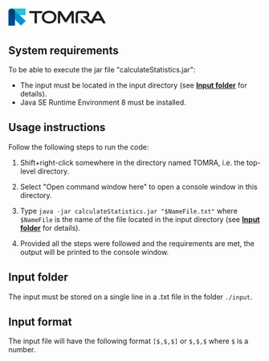 ![TOMRA logo](https://github.com/Engineer2B/TOMRA/blob/master/logo-tomra.png "TOMRA")
=====
## System requirements
To be able to execute the jar file "calculateStatistics.jar":
  * The input must be located in the input directory (see **[Input folder](#input-folder)** for details).
  * Java SE Runtime Environment 8 must be installed.

## Usage instructions
Follow the following steps to run the code:

1. Shift+right-click somewhere in the directory named TOMRA, i.e. the top-level directory.  

2. Select "Open command window here" to open a console window in this directory.  

3. Type `java -jar calculateStatistics.jar "$NameFile.txt"` where
`$NameFile` is the name of the file located in the input directory
(see **[Input folder](#input-folder)** for details).  

4. Provided all the steps were followed and the requirements are met, the output will be printed to the console window.

## <a name="input-folder"></a>Input folder
The input must be stored on a single line in a .txt file in the folder `./input`.

## Input format
The input file will have the following format `[$,$,$]` or `$,$,$` where `$` is a number.